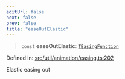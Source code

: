 ```yaml
---
editUrl: false
next: false
prev: false
title: "easeOutElastic"
---
```


> `const` **easeOutElastic**: [`TEasingFunction`](/api/fabric/namespaces/util/type-aliases/teasingfunction/)

Defined in: [src/util/animation/easing.ts:202](https://github.com/fabricjs/fabric.js/blob/8206f10a405480a7ba988ff6cfdde6412c1f13f8/src/util/animation/easing.ts#L202)

Elastic easing out
